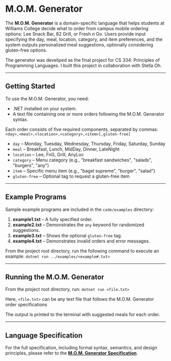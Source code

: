 # M.O.M. Generator

The **M.O.M. Generator** is a domain-specific language that helps students at Williams College decide what to order from campus mobile ordering options: Lee Snack Bar, 82 Grill, or Fresh n Go. 
Users provide input specifying the day, meal, location, category, and item preferences, and the system outputs personalized meal suggestions, optionally considering gluten-free options.

The generator was develiped as the final project for CS 334: Principles of Programming Languages. I built this project in collaboration with Stella Oh.

---

## Getting Started

To use the M.O.M. Generator, you need:

- .NET installed on your system.
- A text file containing one or more orders following the M.O.M. Generator syntax.

Each order consists of five required components, separated by commas:
`<day>,<meal>,<location>,<category>,<item>[,gluten-free]`

- `day` – Monday, Tuesday, Wednesday, Thursday, Friday, Saturday, Sunday  
- `meal` – Breakfast, Lunch, MidDay, Dinner, LateNight  
- `location` – Lee, FnG, Grill, AnyLoc  
- `category` – Menu category (e.g., "breakfast sandwiches", "salads", "burgers", "any")  
- `item` – Specific menu item (e.g., "bagel supreme", "burger", "salad")  
- `gluten-free` – Optional tag to request a gluten-free item

---

## Example Programs

Sample example programs are included in the `code/examples` directory:

1. **example1.txt** – A fully specified order.  
2. **example2.txt** – Demonstrates the `any` keyword for randomized suggestions.  
3. **example3.txt** – Shows the optional `gluten-free` tag.  
4. **example4.txt** – Demonstrates invalid orders and error messages.

From the project root directory, run the following command to execute an example:
`dotnet run ../examples/<example#.txt>`

---

## Running the M.O.M. Generator

From the project root directory, run:
`dotnet run <file.txt>`

Here, `<file.txt>` can be any text file that follows the M.O.M. Generator order specifications

The output is printed to the terminal with suggested meals for each order.

---

## Language Specification

For the full specification, including formal syntax, semantics, and design principles, please refer to the [**M.O.M. Generator Specification**](https://drive.google.com/file/d/1etzXvG69ogoisz60TBy4X5-SLUC_DAOR/view?usp=sharing).


